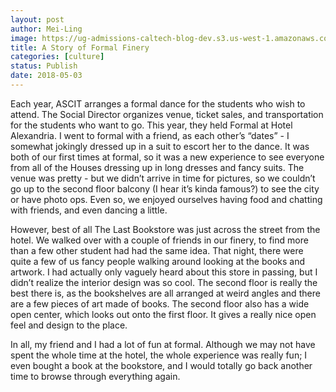 ```yaml
---
layout: post
author: Mei-Ling
image: https://ug-admissions-caltech-blog-dev.s3.us-west-1.amazonaws.com/old_pictures/6a01bb09a3c88f970d0223c844d6f2200c-pi.jpg
title: A Story of Formal Finery
categories: [culture]
status: Publish
date: 2018-05-03
---
```


Each year, ASCIT arranges a formal dance for the students who wish to attend. The Social Director organizes venue, ticket sales, and transportation for the students who want to go. This year, they held Formal at Hotel Alexandria. I went to formal with a friend, as each other’s “dates” - I somewhat jokingly dressed up in a suit to escort her to the dance. It was both of our first times at formal, so it was a new experience to see everyone from all of the Houses dressing up in long dresses and fancy suits. The venue was pretty - but we didn’t arrive in time for pictures, so we couldn’t go up to the second floor balcony (I hear it’s kinda famous?) to see the city or have photo ops. Even so, we enjoyed ourselves having food and chatting with friends, and even dancing a little.

However, best of all The Last Bookstore was just across the street from the hotel. We walked over with a couple of friends in our finery, to find more than a few other student had had the same idea. That night, there were quite a few of us fancy people walking around looking at the books and artwork. I had actually only vaguely heard about this store in passing, but I didn’t realize the interior design was so cool. The second floor is really the best there is, as the bookshelves are all arranged at weird angles and there are a few pieces of art made of books. The second floor also has a wide open center, which looks out onto the first floor. It gives a really nice open feel and design to the place.

In all, my friend and I had a lot of fun at formal. Although we may not have spent the whole time at the hotel, the whole experience was really fun; I even bought a book at the bookstore, and I would totally go back another time to browse through everything again.

